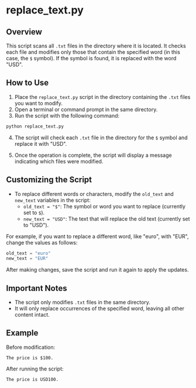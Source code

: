 # replace_text.py

## Overview
This script scans all `.txt` files in the directory where it is located. It checks each file and modifies only those that contain the specified word (in this case, the `$` symbol). If the symbol is found, it is replaced with the word "USD".

## How to Use
1. Place the `replace_text.py` script in the directory containing the `.txt` files you want to modify.
2. Open a terminal or command prompt in the same directory.
3. Run the script with the following command:

```bash
python replace_text.py
```

4. The script will check each `.txt` file in the directory for the `$` symbol and replace it with "USD".

5. Once the operation is complete, the script will display a message indicating which files were modified.

## Customizing the Script
- To replace different words or characters, modify the `old_text` and `new_text` variables in the script:
  - `old_text = "$"`: The symbol or word you want to replace (currently set to `$`).
  - `new_text = "USD"`: The text that will replace the old text (currently set to "USD").

For example, if you want to replace a different word, like "euro", with "EUR", change the values as follows:
```python
old_text = "euro"
new_text = "EUR"
```

After making changes, save the script and run it again to apply the updates.

## Important Notes
- The script only modifies `.txt` files in the same directory.
- It will only replace occurrences of the specified word, leaving all other content intact.

## Example
Before modification:
```
The price is $100.
```

After running the script:
```
The price is USD100.
```
